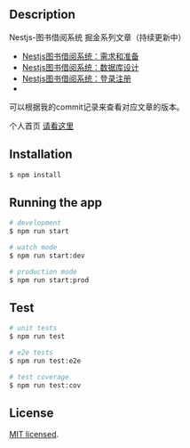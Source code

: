 ## Description

Nestjs-图书借阅系统 掘金系列文章（持续更新中）

- [Nestjs图书借阅系统：需求和准备](https://juejin.cn/post/7129451611163721764)
- [Nestjs图书借阅系统：数据库设计](https://juejin.cn/post/7130813977767968798)
- [Nestjs图书借阅系统：登录注册](https://juejin.cn/post/7132294412239339557)
- 

可以根据我的commit记录来查看对应文章的版本。

个人首页
[请看这里](https://juejin.cn/user/4424090520140711)

## Installation

```bash
$ npm install
```

## Running the app

```bash
# development
$ npm run start

# watch mode
$ npm run start:dev

# production mode
$ npm run start:prod
```

## Test

```bash
# unit tests
$ npm run test

# e2e tests
$ npm run test:e2e

# test coverage
$ npm run test:cov
```


## License

[MIT licensed](LICENSE).

